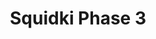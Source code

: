 ---
slug: squidki-phase-3
title: Squidki Phase 3
description: "Squidki Phase 3 is an exciting online game. Play for free directly in your browser!"
icon: /images/new_mods/Sprunki Phase 3.png
url: https://wowtbc.net/sprunki/phase-3/index.html
previewImage: /images/new_mods/Sprunki Phase 3.png
type: new mods

# SEO配置
seo:
  title: "Squidki Phase 3 - Play Free Online Game | Fun Browser Games"
  description: "Squidki Phase 3 - Play this fun online game for free in your browser. No download required!"
  ogImage: "/images/new_mods/Sprunki Phase 3.png"
  keywords: "squidki-phase-3, online game, browser game, free game, new mods game, play online"

videoUrls:
  - https://www.youtube.com/embed/example1
  - https://www.youtube.com/embed/example2

whyPlay:
  title: "Why Play Squidki Phase 3?"
  items:
    - "Immersive Gameplay: Squidki Phase 3 offers an engaging and immersive gaming experience that will keep you entertained for hours"
    - "Challenging Levels: Test your skills with increasingly difficult challenges and obstacles"
    - "Beautiful Graphics: Enjoy stunning visuals and smooth animations that bring the game world to life"
    - "Regular Updates: New content and features are added regularly to keep the game fresh and exciting"
    - "Free to Play: Experience all the fun without spending a penny"
    - "Community Features: Connect with other players, share strategies, and compete for high scores"
    - "Cross-Platform: Play on any device with a web browser, no downloads required"

features:
  title: "Key Features of Squidki Phase 3"
  image: "/images/new_mods/Sprunki Phase 3.png"
  items:
    - "Intuitive Controls: Easy to learn controls make Squidki Phase 3 accessible for players of all skill levels"
    - "Multiple Game Modes: Enjoy various gameplay options that provide different challenges and experiences"
    - "Character Customization: Personalize your gaming experience with unique characters and items"
    - "Achievement System: Complete special tasks to earn rewards and recognition"
    - "Leaderboards: Compete with players worldwide and see who can achieve the highest scores"

characteristics:
  title: "Game Characteristics"
  image: "/images/new_mods/Sprunki Phase 3.png"
  items:
    - "Genre: New mods game with elements of strategy and skill"
    - "Difficulty: Suitable for both casual gamers and those seeking a challenge"
    - "Play Time: Quick sessions or extended gameplay, depending on your preference"
    - "Art Style: Vibrant and engaging visuals that enhance the gaming experience"
    - "Sound Design: Immersive audio that complements the gameplay perfectly"

info: "Squidki Phase 3 is an exciting online game that offers players a unique and engaging gaming experience. With its intuitive controls, stunning visuals, and challenging gameplay, Squidki Phase 3 provides hours of entertainment for players of all ages and skill levels. Whether you're looking for a quick gaming session during a break or an extended play session, Squidki Phase 3 delivers an immersive experience that will keep you coming back for more. The game features multiple levels of increasing difficulty, ensuring that players are constantly challenged as they progress. With regular updates adding new content and features, Squidki Phase 3 remains fresh and exciting, providing endless entertainment options for its growing community of players."

howToPlayIntro: "Welcome to Squidki Phase 3! This guide will walk you through the basics and help you master the game. Whether you're a beginner or looking to improve your skills, these tips and instructions will enhance your gaming experience."

howToPlaySteps:
  - title: "Getting Started"
    description: "Begin your Squidki Phase 3 adventure by familiarizing yourself with the controls. Use your keyboard or mouse to navigate through the game interface. The tutorial will guide you through the basic mechanics and help you understand the objectives."
  - title: "Understanding the Objectives"
    description: "In Squidki Phase 3, your main goal is to progress through levels by completing specific objectives. Each level presents unique challenges that require different strategies and approaches."
  - title: "Mastering the Controls"
    description: "Practice using the controls to improve your precision and reaction time. Squidki Phase 3 requires quick reflexes and strategic thinking to overcome obstacles and defeat opponents."
  - title: "Utilizing Power-ups"
    description: "Collect power-ups throughout the game to enhance your abilities and overcome difficult challenges. Each power-up offers unique advantages that can be crucial for success."
  - title: "Developing Strategies"
    description: "As you progress in Squidki Phase 3, develop effective strategies for different scenarios. Analyze patterns, anticipate challenges, and adapt your approach to maximize your performance."

faq:
  title: "Frequently Asked Questions about Squidki Phase 3"
  items:
    - question: "Is Squidki Phase 3 free to play?"
      answer: "Yes, Squidki Phase 3 is completely free to play directly in your web browser. No downloads or purchases are required to enjoy the full game experience."
    - question: "Can I play Squidki Phase 3 on mobile devices?"
      answer: "Yes, Squidki Phase 3 is optimized for both desktop and mobile play. You can enjoy the game on any device with a web browser and internet connection."
    - question: "Are there any in-game purchases?"
      answer: "While Squidki Phase 3 is free to play, there may be optional in-game purchases available for cosmetic items or additional features that don't affect core gameplay."
    - question: "How often is Squidki Phase 3 updated?"
      answer: "The developers regularly update Squidki Phase 3 with new content, features, and improvements based on player feedback and game performance."
    - question: "Can I play Squidki Phase 3 offline?"
      answer: "Currently, Squidki Phase 3 requires an internet connection to play as it's a browser-based online game."
    - question: "Is Squidki Phase 3 suitable for children?"
      answer: "Yes, Squidki Phase 3 is designed to be family-friendly and suitable for players of all ages."
    - question: "How do I report bugs or issues?"
      answer: "If you encounter any problems while playing Squidki Phase 3, you can report them through the game's support page or contact the developers directly through their website."
    - question: "Still Have Questions?"
      answer: "If you have additional questions about Squidki Phase 3 that aren't covered in this FAQ, please visit our support center or contact our customer service team for assistance."
---